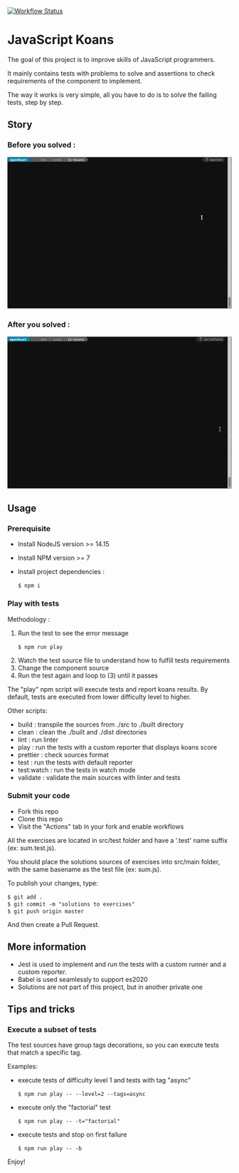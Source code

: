 [![Workflow Status](https://github.com/openhoat/js-koans-solutions/actions/workflows/main.yml/badge.svg)](https://github.com/openhoat/js-koans-solutions/actions)

# JavaScript Koans

The goal of this project is to improve skills of JavaScript programmers.

It mainly contains tests with problems to solve and assertions to check requirements of the component to implement.

The way it works is very simple, all you have to do is to solve the failing tests, step by step.

## Story

### Before you solved :

<img src="./assets/js-koans-test-fail.gif" alt="Test FAIL" width="600">

### After you solved :

<img src="./assets/js-koans-test-pass.gif" alt="Test PASS" width="600">

## Usage

### Prerequisite

- Install NodeJS version >= 14.15
- Install NPM version >= 7
- Install project dependencies :

  ```shell
  $ npm i
  ```

### Play with tests

Methodology : 

1. Run the test to see the error message
    ```shell
    $ npm run play
    ```
2. Watch the test source file to understand how to fulfill tests requirements
3. Change the component source
4. Run the test again and loop to (3) until it passes

The "play" npm script will execute tests and report koans results.
By default, tests are executed from lower difficulty level to higher.

Other scripts:

- build : transpile the sources from ./src to ./built directory
- clean : clean the ./built and ./dist directories
- lint : run linter
- play : run the tests with a custom reporter that displays koans score
- prettier : check sources format
- test : run the tests with default reporter
- test:watch : run the tests in watch mode
- validate : validate the main sources with linter and tests

### Submit your code

- Fork this repo
- Clone this repo
- Visit the "Actions" tab in your fork and enable workflows

All the exercises are located in src/test folder and have a '.test' name suffix (ex: sum.test.js).

You should place the solutions sources of exercises into src/main folder, with the same basename as the test file (ex: sum.js).

To publish your changes, type:

  ```shell
  $ git add .
  $ git commit -m "solutions to exercises"
  $ git push origin master
  ```

And then create a Pull Request.

## More information

- Jest is used to implement and run the tests with a custom runner and a custom reporter.
- Babel is used seamlessly to support es2020
- Solutions are not part of this project, but in another private one

## Tips and tricks

### Execute a subset of tests

The test sources have group tags decorations, so you can execute tests that match a specific tag.

Examples:

- execute tests of difficulty level 1 and tests with tag "async"

  ```shell
  $ npm run play -- --level=2 --tags=async
  ```

- execute only the "factorial" test

  ```shell
  $ npm run play -- -t="factorial"
  ```

- execute tests and stop on first failure

  ```shell
  $ npm run play -- -b
  ```

Enjoy!

